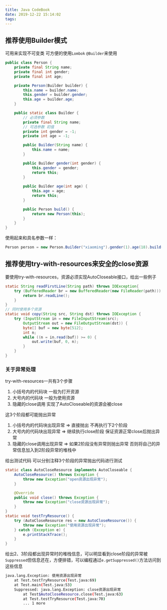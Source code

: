 ```yaml
---
title: Java CodeBook
date: 2019-12-22 15:14:02
tags:
---
```


## 推荐使用Builder模式
可用来实现不可变类 可方便的使用`Lombok` `@Builder`来使用

```java
public class Person {
    private final String name;
    private final int gender;
    private final int age;

    private Person(Builder builder) {
        this.name = builder.name;
        this.gender = builder.gender;
        this.age = builder.age;
    }

    public static class Builder {
        // 必须参数
        private final String name;
        // 可选参数 初值
        private int gender = -1;
        private int age = -1;

        public Builder(String name) {
            this.name = name;
        }

        public Builder gender(int gender) {
            this.gender = gender;
            return this;
        }
        
        public Builder age(int age) {
            this.age = age;
            return this;
        }

        public Person build() {
            return new Person(this);
        }
    }
}
```
使用起来和具名参数一样：
```java
Person person = new Person.Builder("xiaoming").gender(1).age(18).build();
```

## 推荐使用try-with-resources来安全的close资源
要使用try-with-resources，资源必须实现AutoCloseable接口，给出一些例子

```java
static String readFirstLine(String path) throws IOException{
    try (BufferedReader br = new BufferedReader(new FileReader(path))) {
        return br.readLine();
    }
}
// 同时使用多个资源
static void copy(String src, String dst) throws IOException {
    try (InputStream in = new FileInputStream(src);
        OutputStream out = new FileOutputStream(dst)) {
        byte[] buf = new byte[512];
        int n;
        while ((n = in.read(buf)) >= 0) {
            out.write(buf, 0, n);
        }
    }
}
```

### 关于异常处理
try-with-resources一共有3个步骤
1. 小括号内的代码块 一般为打开资源 
2. 大号内的代码块 一般为使用资源
3. 隐藏的close调用 实现了AutoCloseable的资源会被close

这3个阶段都可能抛出异常  
1. 小括号内的代码块出现异常 => 直接抛出 不再执行下2个阶段 
2. 大号内的代码块出现异常 => 继续执行close阶段 保证资源正常close后抛出异常 
3. 隐藏的close调用出现异常 => 如果2阶段没有异常则抛出异常 否则将自己的异常信息加入到2阶段异常的堆栈中 

给出测试代码 可以分别注释3个阶段的异常抛出代码进行测试
```java
static class AutoCloseResource implements AutoCloseable {
    AutoCloseResource() throws Exception {
        throw new Exception("open资源出现异常");
    }

    @Override
    public void close() throws Exception {
        throw new Exception("close资源出现异常");
    }
}
static void testTryResource() {
    try (AutoCloseResource res = new AutoCloseResource()) {
        throw new Exception("使用资源出现异常");
    } catch (Exception e) {
        e.printStackTrace();
    }
}
```
给出2、3阶段都出现异常时的堆栈信息，可以明显看到close阶段的异常被`Suppressed`但信息还在，方便排错，可以编程通过`e.getSuppressed()`方法访问到这些信息
```bash
java.lang.Exception: 使用资源出现异常
	at Test.testTryResource(Test.java:69)
	at Test.main(Test.java:53)
	Suppressed: java.lang.Exception: close资源出现异常
		at Test$AutoCloseResource.close(Test.java:63)
		at Test.testTryResource(Test.java:70)
		... 1 more
```








